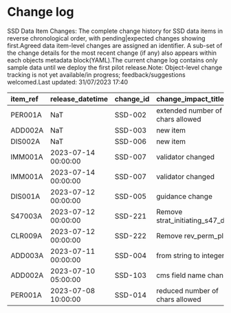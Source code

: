# Change log
SSD Data Item Changes:
The complete change history for SSD data items in reverse chronological order, with pending|expected changes showing first.Agreed data item-level changes are assigned an identifier. A sub-set of the change details for the most recent change (if any) also appears within each objects metadata block(YAML).The current change log contains only sample data until we deploy the first pilot release.Note: Object-level change tracking is not yet available/in progress; feedback/suggestions welcomed.Last updated: 31/07/2023 17:40

| item_ref   | release_datetime    | change_id   | change_impact_title              | change_status   | change_type   | change_source   | change_impact_notes   |
|:-----------|:--------------------|:------------|:---------------------------------|:----------------|:--------------|:----------------|:----------------------|
| PER001A    | NaT                 | SSD-002     | extended number of chars allowed | pending         | Change        | Steering Group  |                       |
| ADD002A    | NaT                 | SSD-003     | new item                         | pending         | New Feature   | DUG             |                       |
| DIS002A    | NaT                 | SSD-006     | new item                         | pending         | New Feature   | Local Authority |                       |
| IMM001A    | 2023-07-14 00:00:00 | SSD-007     | validator changed                | released        | Change        | D2I             |                       |
| IMM001A    | 2023-07-14 00:00:00 | SSD-007     | validator changed                | released        | Change        | D2I             |                       |
| DIS001A    | 2023-07-12 00:00:00 | SSD-005     | guidance change                  | released        | Change        | DfE             |                       |
| S47003A    | 2023-07-12 00:00:00 | SSD-221     | Remove strat_initiating_s47_date | pending         | Depreciated   | Local Authority |                       |
| CLR009A    | 2023-07-12 00:00:00 | SSD-222     | Remove rev_perm_plan             | pending         | Depreciated   | Local Authority |                       |
| ADD003A    | 2023-07-11 00:00:00 | SSD-004     | from string to integer           | released        | Bug Fix       | DfE             |                       |
| ADD002A    | 2023-07-10 05:00:00 | SSD-103     | cms field name change            | released        | Change        | Local Authority |                       |
| PER001A    | 2023-07-08 10:00:00 | SSD-014     | reduced number of chars allowed  | released        | Change        | Steering Group  |                       |